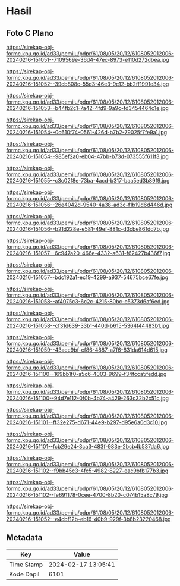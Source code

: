 # Hasil

## Foto C Plano

https://sirekap-obj-formc.kpu.go.id/ad33/pemilu/pdpr/61/08/05/20/12/6108052012006-20240216-151051--7109569e-36d4-47ec-8973-e110d272dbea.jpg

https://sirekap-obj-formc.kpu.go.id/ad33/pemilu/pdpr/61/08/05/20/12/6108052012006-20240216-151052--39cb808c-55d3-46e3-9c12-bb2ff1991e34.jpg

https://sirekap-obj-formc.kpu.go.id/ad33/pemilu/pdpr/61/08/05/20/12/6108052012006-20240216-151053--b44fb2c1-7a42-4fd9-9a9c-fd3454464c1e.jpg

https://sirekap-obj-formc.kpu.go.id/ad33/pemilu/pdpr/61/08/05/20/12/6108052012006-20240216-151054--0c610f74-0561-426d-b7b2-79025f7fe9a1.jpg

https://sirekap-obj-formc.kpu.go.id/ad33/pemilu/pdpr/61/08/05/20/12/6108052012006-20240216-151054--985ef2a0-eb04-47bb-b73d-073555f611f3.jpg

https://sirekap-obj-formc.kpu.go.id/ad33/pemilu/pdpr/61/08/05/20/12/6108052012006-20240216-151055--c3c02f8e-73ba-4acd-b317-baa5ed3b89f9.jpg

https://sirekap-obj-formc.kpu.go.id/ad33/pemilu/pdpr/61/08/05/20/12/6108052012006-20240216-151056--26e4042d-9540-4a38-ad3c-f1b19d6d446d.jpg

https://sirekap-obj-formc.kpu.go.id/ad33/pemilu/pdpr/61/08/05/20/12/6108052012006-20240216-151056--b21d228e-e581-49ef-881c-d3cbe861dd7b.jpg

https://sirekap-obj-formc.kpu.go.id/ad33/pemilu/pdpr/61/08/05/20/12/6108052012006-20240216-151057--6c947a20-466e-4332-a631-f62427b436f7.jpg

https://sirekap-obj-formc.kpu.go.id/ad33/pemilu/pdpr/61/08/05/20/12/6108052012006-20240216-151057--bdc192a1-ec19-4299-a937-54675bce67fe.jpg

https://sirekap-obj-formc.kpu.go.id/ad33/pemilu/pdpr/61/08/05/20/12/6108052012006-20240216-151058--af4075c3-6c2c-4215-80bc-e5373d6af6ed.jpg

https://sirekap-obj-formc.kpu.go.id/ad33/pemilu/pdpr/61/08/05/20/12/6108052012006-20240216-151058--cf31d639-33b1-440d-b615-5364f44483b1.jpg

https://sirekap-obj-formc.kpu.go.id/ad33/pemilu/pdpr/61/08/05/20/12/6108052012006-20240216-151059--43aee9bf-cf86-4887-a7f6-831da614d615.jpg

https://sirekap-obj-formc.kpu.go.id/ad33/pemilu/pdpr/61/08/05/20/12/6108052012006-20240216-151100--169bb1f0-a5c6-4003-9699-f34fcca5fedd.jpg

https://sirekap-obj-formc.kpu.go.id/ad33/pemilu/pdpr/61/08/05/20/12/6108052012006-20240216-151100--94d7e112-0f0b-4b74-a429-263c32b2c51c.jpg

https://sirekap-obj-formc.kpu.go.id/ad33/pemilu/pdpr/61/08/05/20/12/6108052012006-20240216-151101--ff32e275-d671-44e9-b297-d95e6a0d3c10.jpg

https://sirekap-obj-formc.kpu.go.id/ad33/pemilu/pdpr/61/08/05/20/12/6108052012006-20240216-151101--fcb29e24-3ca3-483f-983e-2bcb4b537da6.jpg

https://sirekap-obj-formc.kpu.go.id/ad33/pemilu/pdpr/61/08/05/20/12/6108052012006-20240216-151102--f9bb45c3-4fc5-4982-8227-eac9bfb177b3.jpg

https://sirekap-obj-formc.kpu.go.id/ad33/pemilu/pdpr/61/08/05/20/12/6108052012006-20240216-151102--fe691178-0cee-4700-8b20-c074b15a8c79.jpg

https://sirekap-obj-formc.kpu.go.id/ad33/pemilu/pdpr/61/08/05/20/12/6108052012006-20240216-151052--e4cbf12b-eb16-40b9-929f-3b8b23220468.jpg


## Metadata

| Key        | Value               |
| ---------- | ------------------- |
| Time Stamp | 2024-02-17 13:05:41 |
| Kode Dapil | 6101                |



